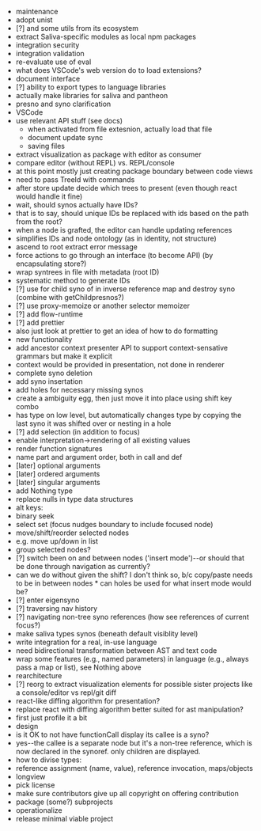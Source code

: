 * maintenance
 * adopt unist
  * [?] and some utils from its ecosystem
 * extract Saliva-specific modules as local npm packages
  * integration security
  * integration validation
  * re-evaluate use of eval
   * what does VSCode's web version do to load extensions?
  * document interface
  * [?] ability to export types to language libraries
  * actually make libraries for saliva and pantheon
 * presno and syno clarification
 * VSCode
  * use relevant API stuff (see docs)
    * when activated from file extesnion, actually load that file
    * document update sync
    * saving files
 * extract visualization as package with editor as consumer
  * compare editor (without REPL) vs. REPL/console
  * at this point mostly just creating package boundary between code views
   * need to pass TreeId with commands
   * after store update decide which trees to present (even though react would handle it fine)
 * wait, should synos actually have IDs?
  * that is to say, should unique IDs be replaced with ids based on the path from the root?
   * when a node is grafted, the editor can handle updating references
  * simplifies IDs and node ontology (as in identity, not structure)
 * ascend to root extract error message
 * force actions to go through an interface (to become API) (by encapsulating store?)
 * wrap syntrees in file with metadata (root ID)
 * systematic method to generate IDs
 * [?] use for child syno of in inverse reference map and destroy syno (combine with getChildpresnos?)
 * [?] use proxy-memoize or another selector memoizer
 * [?] add flow-runtime
 * [?] add prettier
  * also just look at prettier to get an idea of how to do formatting
* new functionality
 * add ancestor context presenter API to support context-sensative grammars but make it explicit
  * context would be provided in presentation, not done in renderer
 * complete syno deletion
 * add syno insertation
  * add holes for necessary missing synos
  * create a ambiguity egg, then just move it into place using shift key combo
   * has type on low level, but automatically changes type by copying the last syno it was shifted over or nesting in a hole
 * [?] add selection (in addition to focus)
 * enable interpretation->rendering of all existing values
 * render function signatures
  * name part and argument order, both in call and def
  * [later] optional arguments
  * [later] ordered arguments
  * [later] singular arguments
 * add Nothing type
  * replace nulls in type data structures
 * alt keys:
  * binary seek
  * select set (focus nudges boundary to include focused node)
  * move/shift/reorder selected nodes
   * e.g. move up/down in list
   * group selected nodes?
  * [?] switch been on and between nodes ('insert mode')--or should that be done through navigation as currently?
   * can we do without given the shift? I don't think so, b/c copy/paste needs to be in between nodes
    * can holes be used for what insert mode would be?
  * [?] enter eigensyno
  * [?] traversing nav history
  * [?] navigating non-tree syno references (how see references of current focus?)
 * make saliva types synos (beneath default visiblity level)
 * write integration for a real, in-use language
  * need bidirectional transformation between AST and text code
 * wrap some features (e.g., named parameters) in language (e.g., always pass a map or list), see Nothing above
* rearchitecture
 * [?] reorg to extract visualization elements for possible sister projects like a console/editor vs repl/git diff
 * react-like diffing algorithm for presentation?
 * replace react with diffing algorithm better suited for ast manipulation?
  * first just profile it a bit
* design
 * is it OK to not have functionCall display its callee is a syno?
  * yes--the callee is a separate node but it's a non-tree reference, which is now declared in the synoref. only children are displayed.
 * how to divise types:
  * reference assignment (name, value), reference invocation, maps/objects
* longview
 * pick license
  * make sure contributors give up all copyright on offering contribution
 * package (some?) subprojects
 * operationalize
 * release minimal viable project

